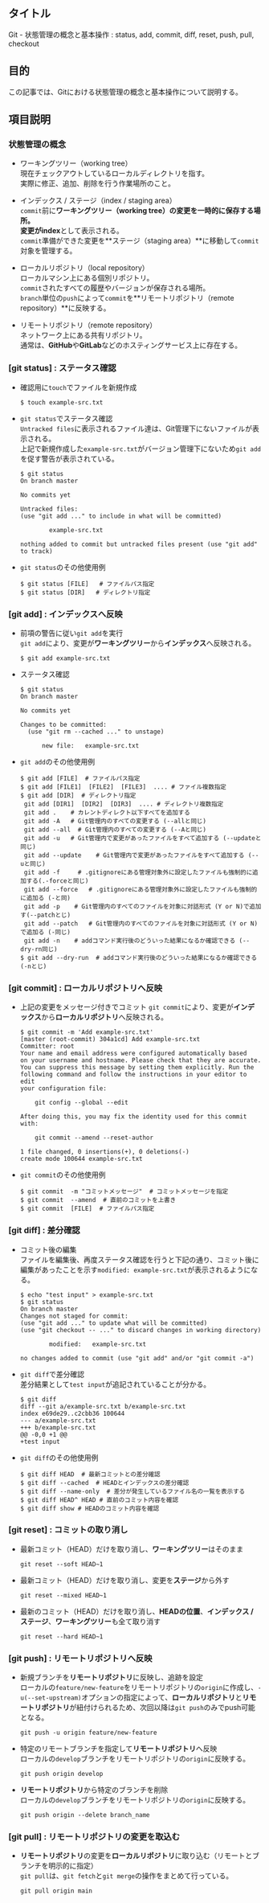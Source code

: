 ## タイトル
Git - 状態管理の概念と基本操作 : status, add, commit, diff, reset, push, pull, checkout

## 目的
この記事では、Gitにおける状態管理の概念と基本操作について説明する。

## 項目説明
### 状態管理の概念
- ワーキングツリー（working tree）<br>
現在チェックアウトしているローカルディレクトリを指す。<br>
実際に修正、追加、削除を行う作業場所のこと。

- インデックス / ステージ（index / staging area）<br>
`commit`前に**ワーキングツリー（working tree）**の変更を一時的に保存する場所。<br>
変更が**index**として表示される。<br>
`commit`準備ができた変更を**ステージ（staging area）**に移動して`commit`対象を管理する。

- ローカルリポジトリ（local repository）<br>
ローカルマシン上にある個別リポジトリ。<br>
`commit`されたすべての履歴やバージョンが保存される場所。<br>
`branch`単位の`push`によって`commit`を**リモートリポジトリ（remote repository）**に反映する。

- リモートリポジトリ（remote repository）<br>
ネットワーク上にある共有リポジトリ。<br>
通常は、**GitHub**や**GitLab**などのホスティングサービス上に存在する。

### [git status] : ステータス確認
- 確認用に`touch`でファイルを新規作成
  ```
  $ touch example-src.txt
  ```
- `git status`でステータス確認<br>
`Untracked files`に表示されるファイル達は、Git管理下にないファイルが表示される。<br>
上記で新規作成した`example-src.txt`がバージョン管理下にないため`git add`を促す警告が表示されている。<br>
  ```
  $ git status
  On branch master

  No commits yet

  Untracked files:
  (use "git add ..." to include in what will be committed)

          example-src.txt

  nothing added to commit but untracked files present (use "git add" to track)
  ```

- `git status`のその他使用例
  ```
  $ git status [FILE]   # ファイルパス指定
  $ git status [DIR]   # ディレクトリ指定
  ```

### [git add] : インデックスへ反映
- 前項の警告に従い`git add`を実行<br>
`git add`により、変更が**ワーキングツリー**から**インデックス**へ反映される。<br>
  ```
  $ git add example-src.txt
  ```

- ステータス確認<br>
  ```
  $ git status
  On branch master

  No commits yet

  Changes to be committed:
    (use "git rm --cached ..." to unstage)

        new file:   example-src.txt
  ```

- `git add`のその他使用例
  ```
  $ git add [FILE]  # ファイルパス指定
  $ git add [FILE1]  [FILE2]  [FILE3]  .... # ファイル複数指定
  $ git add [DIR]  # ディレクトリ指定
   git add [DIR1]  [DIR2]  [DIR3]  .... # ディレクトリ複数指定
   git add .    # カレントディレクト以下すべてを追加する
   git add -A   # Git管理内のすべての変更する (--allと同じ)
   git add --all  # Git管理内のすべての変更する (--Aと同じ)
   git add -u   # Git管理内で変更があったファイルをすべて追加する (--updateと同じ)
   git add --update    # Git管理内で変更があったファイルをすべて追加する (--uと同じ)
   git add -f     # .gitignoreにある管理対象外に設定したファイルも強制的に追加する(.-forceと同じ)
   git add --force   # .gitignoreにある管理対象外に設定したファイルも強制的に追加る (-と同)
   git add -p    # Git管理内のすべてのファイルを対象に対話形式 (Y or N)で追加す(--patchとじ)
   git add --patch   # Git管理内のすべてのファイルを対象に対話形式 (Y or N)で追加る (-同じ)
   git add -n    # addコマンド実行後のどういった結果になるか確認できる (--dry-rn同じ)
  $ git add --dry-run  # addコマンド実行後のどういった結果になるか確認できる (-nとじ)
  ```

### [git commit] : ローカルリポジトリへ反映
- 上記の変更をメッセージ付きでコミット
`git commit`により、変更が**インデックス**から**ローカルリポジトリ**へ反映される。<br>
  ```
  $ git commit -m 'Add example-src.txt'
  [master (root-commit) 304a1cd] Add example-src.txt
  Committer: root 
  Your name and email address were configured automatically based
  on your username and hostname. Please check that they are accurate.
  You can suppress this message by setting them explicitly. Run the
  following command and follow the instructions in your editor to edit
  your configuration file:

      git config --global --edit

  After doing this, you may fix the identity used for this commit with:

      git commit --amend --reset-author

  1 file changed, 0 insertions(+), 0 deletions(-)
  create mode 100644 example-src.txt
  ```

- `git commit`のその他使用例<br>
  ```
  $ git commit  -m "コミットメッセージ"  # コミットメッセージを指定
  $ git commit  --amend  # 直前のコミットを上書き
  $ git commit  [FILE]  # ファイルパス指定
  ```

### [git diff] : 差分確認
- コミット後の編集<br>
ファイルを編集後、再度ステータス確認を行うと下記の通り、コミット後に編集があったことを示す`modified: example-src.txt`が表示されるようになる。<br>
  ```
  $ echo "test input" > example-src.txt
  $ git status
  On branch master
  Changes not staged for commit:
  (use "git add ..." to update what will be committed)
  (use "git checkout -- ..." to discard changes in working directory)

          modified:   example-src.txt

  no changes added to commit (use "git add" and/or "git commit -a")
  ```

- `git diff`で差分確認<br>
差分結果として`test input`が追記されていることが分かる。<br>
  ```
  $ git diff
  diff --git a/example-src.txt b/example-src.txt
  index e69de29..c2cbb36 100644
  --- a/example-src.txt
  +++ b/example-src.txt
  @@ -0,0 +1 @@
  +test input
  ```

- `git diff`のその他使用例
  ```
  $ git diff HEAD  # 最新コミットとの差分確認
  $ git diff --cached  # HEADとインデックスの差分確認
  $ git diff --name-only  # 差分が発生しているファイル名の一覧を表示する
  $ git diff HEAD^ HEAD # 直前のコミット内容を確認
  $ git diff show # HEADのコミット内容を確認
  ```

### [git reset] : コミットの取り消し
- 最新コミット（HEAD）だけを取り消し、**ワーキングツリー**はそのまま<br>
  ```
  git reset --soft HEAD~1
  ```

- 最新コミット（HEAD）だけを取り消し、変更を**ステージ**から外す<br>
  ```
  git reset --mixed HEAD~1
  ```

- 最新のコミット（HEAD）だけを取り消し、**HEADの位置**、**インデックス / ステージ**、**ワーキングツリー**も全て取り消す<br>
  ```
  git reset --hard HEAD~1
  ```

### [git push] : リモートリポジトリへ反映
- 新規ブランチを**リモートリポジトリ**に反映し、追跡を設定<br>
ローカルの`feature/new-feature`をリモートリポジトリの`origin`に作成し、`-u(--set-upstream)`オプションの指定によって、**ローカルリポジトリ**と**リモートリポジトリ**が紐付けられるため、次回以降は`git push`のみでpush可能となる。<br>
  ```
  git push -u origin feature/new-feature
  ```

- 特定のリモートブランチを指定して**リモートリポジトリ**へ反映<br>
ローカルの`develop`ブランチをリモートリポジトリの`origin`に反映する。<br>
  ```
  git push origin develop
  ```

- **リモートリポジトリ**から特定のブランチを削除<br>
ローカルの`develop`ブランチをリモートリポジトリの`origin`に反映する。<br>
  ```
  git push origin --delete branch_name
  ```

### [git pull] : リモートリポジトリの変更を取込む
- **リモートリポジトリ**の変更を**ローカルリポジトリ**に取り込む（リモートとブランチを明示的に指定）<br>
`git pull`は、`git fetch`と`git merge`の操作をまとめて行っている。<br>
  ```
  git pull origin main
  ```

